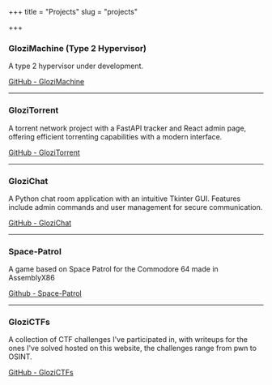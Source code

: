 +++
title = "Projects"
slug = "projects"


+++


### GloziMachine (Type 2 Hypervisor)

A type 2 hypervisor under development.

[GitHub - GloziMachine](https://github.com/popisgod/GloziMachine)

---

### GloziTorrent

A torrent network project with a FastAPI tracker and React admin page, offering efficient torrenting capabilities with a modern interface.

[GitHub - GloziTorrent](https://github.com/popisgod/GloziTorrent)

---

### GloziChat

A Python chat room application with an intuitive Tkinter GUI. Features include admin commands and user management for secure communication.

[GitHub - GloziChat](https://github.com/popisgod/GloziChat)

---

### Space-Patrol

A game based on Space Patrol for the Commodore 64 made in AssemblyX86

[Github - Space-Patrol](https://github.com/popisgod/Space-Patrol)

--- 
### GloziCTFs

A collection of CTF challenges I've participated in, with writeups for the ones I've solved hosted on this website, the challenges range from pwn to OSINT.

[GitHub - GloziCTFs](https://github.com/popisgod/GloziCTFs)

